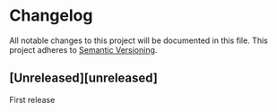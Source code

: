 # Changelog
All notable changes to this project will be documented in this file.
This project adheres to [Semantic Versioning](http://semver.org/).

## [Unreleased][unreleased]
First release